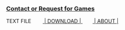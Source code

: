### [Contact or Request for Games](mailto:crunchyb34ans@protonmail.com) 

TEXT FILE &nbsp; &nbsp; &nbsp; &nbsp;<a href="https://minhaskamal.github.io/DownGit/#/home?url=https://github.com/crunchybeans990/Cracked-Games-Centre/tree/gh-pages/files/text.txt" target="_blank"> | DOWNLOAD | </a> &nbsp; &nbsp; &nbsp; &nbsp;<a href="google.com" target="_blank"> | ABOUT | </a>
